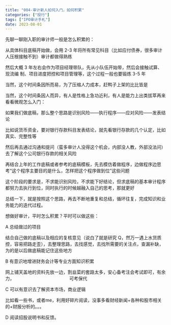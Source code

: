 ```yaml
---
title: "004-审计新人如何入门，如何积累"
categories: ["投行"]
tags: ["IPO审计手札"]
date: 2023-08-01
---
```

先聊一聊刚入职的审计师一般是怎么积累的：

从具体科目底稿开始做，会用 2-3 年将所有常见科目（比如应付债券，很多审计人压根接触不到）审计都做得熟练

然后大概 3 年左右会作为项目经理带队，先从小队伍开始带，然后会接触试算、现流编
制、项目进度把控和项目管理等，这个过程一般也要锻炼 3-5 年

当然，这个时间条因所而易，为了压缩人力成本，赶鸭子上架的比比皆是

当然，这个时间条因人而异，有人是性格上急功近利，有人是能力上出类拔萃再来看看微观怎么入门：

如果我们做底稿，那么整个思路是识别风险——执行程序——应对风险——发表结论

比如说货币资金，要对银行存款科目发表结论，就先看银行存款的几个认定，比如真实、完整性等

然后再去通过沟通和提问（蛮多审计人没得这个机会，内部没人教，外部没法问）去了解这个公司银行存款的相关风险

再结合上年的工作底稿或者参考的底稿模板，先去模仿着做程序，边做程序边思考“这个程序主要目的是什么，怎样把这个程序做到位”这些问题

这个阶段的要求是，不求能识别风险，不求能下好结论，但求底稿的基本审计程序都努力去执行到位，同时执行的时候越融入自己的思考，那就更好

总结一下，就是按照这个思路，再去不断地重复和总结，循环往复，完成知识和业务能力的迭代过程。

想做好审计，平时怎么积累？平时可以做这些：

A 总结做过的项目

结合自己做的底稿以及相应的复核意见（说白了就是研究 Q，然万一遇上水货质控，容易把路走歪），去整理思路，去找感觉，去找所需要的关注点，查漏补缺，为的是以后做底稿能记住这些地方

B 有意识地增进财务会计等专业方面知识积累

网上铺天盖地的资料先放一边，割韭菜的套路太多，安心备考注会考试即可，有余力，                                            可考保代

C 可以有意识去了解资本市场，商业逻辑

比如看一些书，或者me，利用好碎片阅读，没事多看财经新闻+各种和股市相关的+财报分析的。。。

D 阅读招股说明书和反馈。